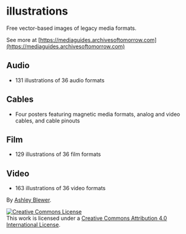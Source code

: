 # illustrations

Free vector-based images of legacy media formats.

See more at [https://mediaguides.archivesoftomorrow.com](https://mediaguides.archivesoftomorrow.com)

## Audio
- 131 illustrations of 36 audio formats

## Cables
- Four posters featuring magnetic media formats, analog and video cables, and cable pinouts

## Film
- 129 illustrations of 36 film formats

## Video
- 163 illustrations of 36 video formats

By [Ashley Blewer](https://ashleyblewer.com).  

<a rel="license" href="http://creativecommons.org/licenses/by/4.0/"><img alt="Creative Commons License" style="border-width:0" src="https://i.creativecommons.org/l/by/4.0/88x31.png" /></a><br />This work is licensed under a <a rel="license" href="http://creativecommons.org/licenses/by/4.0/">Creative Commons Attribution 4.0 International License</a>.